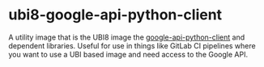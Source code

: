 # ubi8-google-api-python-client

A utility image that is the UBI8 image the [google-api-python-client](https://github.com/googleapis/google-api-python-client) and dependent libraries. Useful for use in things like GitLab CI pipelines where you want to use a UBI based image and need access to the Google API.
